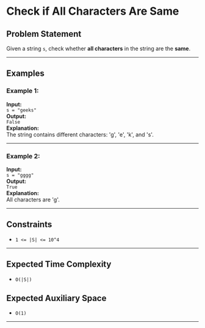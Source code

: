 # Check if All Characters Are Same

## Problem Statement

Given a string `s`, check whether **all characters** in the string are the **same**.

---

## Examples

### Example 1:
**Input:**  
`s = "geeks"`  
**Output:**  
`False`  
**Explanation:**  
The string contains different characters: 'g', 'e', 'k', and 's'.

---

### Example 2:
**Input:**  
`s = "gggg"`  
**Output:**  
`True`  
**Explanation:**  
All characters are 'g'.

---

## Constraints

- `1 <= |S| <= 10^4`

---

## Expected Time Complexity

- `O(|S|)`

## Expected Auxiliary Space

- `O(1)`

---
